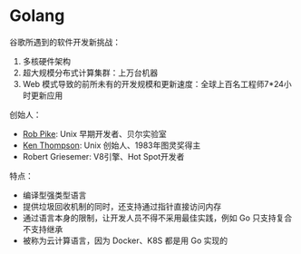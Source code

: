 # Golang

谷歌所遇到的软件开发新挑战：
1. 多核硬件架构
2. 超⼤规模分布式计算集群：上万台机器
3. Web 模式导致的前所未有的开发规模和更新速度：全球上百名工程师7*24小时更新应用

创始人：
- [Rob Pike](https://en.wikipedia.org/wiki/Rob_Pike): Unix 早期开发者、贝尔实验室
- [Ken Thompson](https://en.wikipedia.org/wiki/Ken_Thompson): Unix 创始人、1983年图灵奖得主
- Robert Griesemer: V8引擎、Hot Spot开发者

特点：
- 编译型强类型语言
- 提供垃圾回收机制的同时，还支持通过指针直接访问内存
- 通过语言本身的限制，让开发人员不得不采用最佳实践，例如 Go 只支持复合不支持继承
- 被称为云计算语言，因为 Docker、K8S 都是用 Go 实现的
